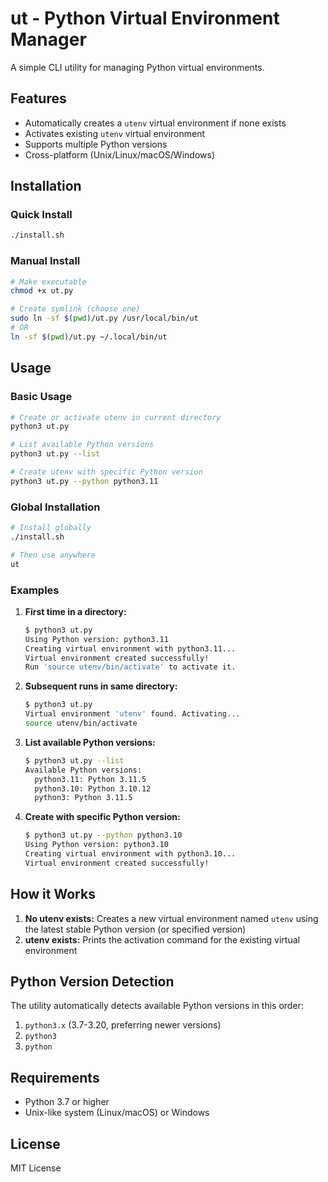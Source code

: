# ut - Python Virtual Environment Manager

A simple CLI utility for managing Python virtual environments.

## Features

- Automatically creates a `utenv` virtual environment if none exists
- Activates existing `utenv` virtual environment
- Supports multiple Python versions
- Cross-platform (Unix/Linux/macOS/Windows)

## Installation

### Quick Install
```bash
./install.sh
```

### Manual Install
```bash
# Make executable
chmod +x ut.py

# Create symlink (choose one)
sudo ln -sf $(pwd)/ut.py /usr/local/bin/ut
# OR
ln -sf $(pwd)/ut.py ~/.local/bin/ut
```

## Usage

### Basic Usage
```bash
# Create or activate utenv in current directory
python3 ut.py

# List available Python versions
python3 ut.py --list

# Create utenv with specific Python version
python3 ut.py --python python3.11
```

### Global Installation
```bash
# Install globally
./install.sh

# Then use anywhere
ut
```

### Examples

1. **First time in a directory:**
   ```bash
   $ python3 ut.py
   Using Python version: python3.11
   Creating virtual environment with python3.11...
   Virtual environment created successfully!
   Run 'source utenv/bin/activate' to activate it.
   ```

2. **Subsequent runs in same directory:**
   ```bash
   $ python3 ut.py
   Virtual environment 'utenv' found. Activating...
   source utenv/bin/activate
   ```

3. **List available Python versions:**
   ```bash
   $ python3 ut.py --list
   Available Python versions:
     python3.11: Python 3.11.5
     python3.10: Python 3.10.12
     python3: Python 3.11.5
   ```

4. **Create with specific Python version:**
   ```bash
   $ python3 ut.py --python python3.10
   Using Python version: python3.10
   Creating virtual environment with python3.10...
   Virtual environment created successfully!
   ```

## How it Works

1. **No utenv exists:** Creates a new virtual environment named `utenv` using the latest stable Python version (or specified version)
2. **utenv exists:** Prints the activation command for the existing virtual environment

## Python Version Detection

The utility automatically detects available Python versions in this order:
1. `python3.x` (3.7-3.20, preferring newer versions)
2. `python3`
3. `python`

## Requirements

- Python 3.7 or higher
- Unix-like system (Linux/macOS) or Windows

## License

MIT License 
